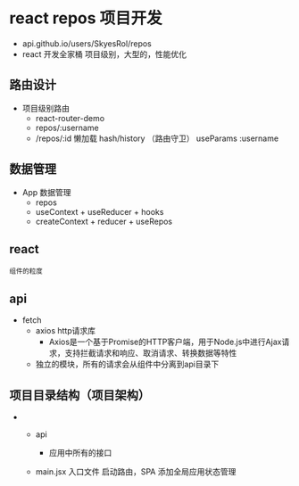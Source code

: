 # react repos 项目开发
- api.github.io/users/SkyesRol/repos
- react 开发全家桶 项目级别，大型的，性能优化



## 路由设计
- 项目级别路由
    - react-router-demo
    - repos/:username
    - /repos/:id
    懒加载
    hash/history
    （路由守卫）
    useParams  :username
## 数据管理
- App 数据管理
    - repos
    - useContext + useReducer + hooks
    - createContext + reducer + useRepos
## react
    组件的粒度
## api
- 
    fetch
    - axios http请求库
        - Axios是一个基于Promise的HTTP客户端，用于Node.js中进行Ajax请求，支持拦截请求和响应、取消请求、转换数据等特性
    - 独立的模块，所有的请求会从组件中分离到api目录下

## 项目目录结构（项目架构）
- 
    - api 
        - 应用中所有的接口

    - main.jsx
        入口文件
        启动路由，SPA
        添加全局应用状态管理











